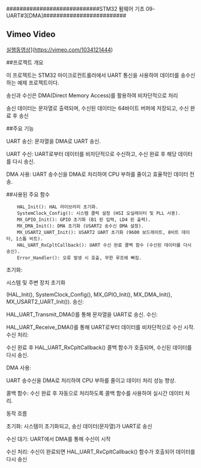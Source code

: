 ############################STM32 펌웨어 기초 09-UART#3[DMA]#########################


## Vimeo Video

[실행동영상](https://img.youtube.com/vi/1034121444/0.jpg)](https://vimeo.com/1034121444)

##프로젝트 개요

이 프로젝트는 STM32 마이크로컨트롤러에서 UART 통신을 사용하여 데이터를 송수신하는 예제 프로젝트이다.

송신과 수신은 DMA(Direct Memory Access)를 활용하여 비차단적으로 처리 

송신 데이터는 문자열로 출력되며, 수신된 데이터는 64바이트 버퍼에 저장되고, 수신 완료 후 송신

##주요 기능

UART 송신: 문자열을 DMA로 UART 송신.

UART 수신: UART로부터 데이터를 비차단적으로 수신하고, 수신 완료 후 해당 데이터를 다시 송신.

DMA 사용: UART 송수신을 DMA로 처리하여 CPU 부하를 줄이고 효율적인 데이터 전송.



##사용된 주요 함수

        HAL_Init(): HAL 라이브러리 초기화.
        SystemClock_Config(): 시스템 클럭 설정 (HSI 오실레이터 및 PLL 사용).
        MX_GPIO_Init(): GPIO 초기화 (B1 핀 입력, LD4 핀 출력).
        MX_DMA_Init(): DMA 초기화 (USART2 송수신 DMA 설정).
        MX_USART2_UART_Init(): USART2 UART 초기화 (9600 보드레이트, 8비트 데이터, 1스톱 비트).
        HAL_UART_RxCpltCallback(): UART 수신 완료 콜백 함수 (수신된 데이터를 다시 송신).
        Error_Handler(): 오류 발생 시 호출, 무한 루프에 빠짐.
        


초기화:

시스템 및 주변 장치 초기화

(HAL_Init(), SystemClock_Config(), MX_GPIO_Init(), MX_DMA_Init(), MX_USART2_UART_Init()).
송신:

HAL_UART_Transmit_DMA()를 통해 문자열을 UART로 송신.
수신:

HAL_UART_Receive_DMA()를 통해 UART로부터 데이터를 비차단적으로 수신 시작.
수신 처리:

수신 완료 후 HAL_UART_RxCpltCallback() 콜백 함수가 호출되며, 수신된 데이터를 다시 송신.




DMA 사용:

UART 송수신을 DMA로 처리하여 CPU 부하를 줄이고 데이터 처리 성능 향상.


콜백 함수:
수신 완료 후 자동으로 처리하도록 콜백 함수를 사용하여 실시간 데이터 처리.


동작 흐름

초기화: 시스템이 초기화되고, 송신 데이터(문자열)가 UART로 송신

수신 대기: UART에서 DMA를 통해 수신이 시작

수신 처리: 수신이 완료되면 HAL_UART_RxCpltCallback() 함수가 호출되어 데이터를 다시 송신

